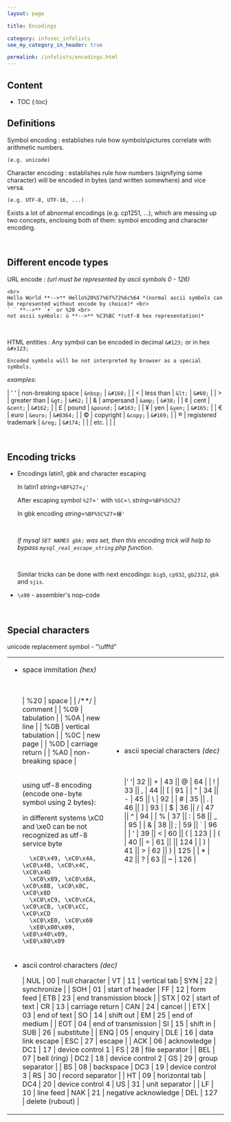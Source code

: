 ```yaml
---
layout: page

title: Encodings

category: infosec_infolists
see_my_category_in_header: true

permalink: /infolists/encodings.html
---
```


<article class="markdown-body" markdown="1">

## Content

* TOC
{:toc}


## Definitions

Symbol encoding
: establishes rule how symbols\pictures correlate with arithmetic numbers.
    
    (e.g. unicode)

Character encoding
: establishes rule how numbers (signifying some character) will be encoded in bytes (and written somewhere) and vice versa.

    (e.g. UTF-8, UTF-16, ...)

Exists a lot of abnormal encodings (e.g. cp1251, ...), which are messing up two concepts, enclosing both of them: symbol encoding and character encoding.

<br>

## Different encode types

URL encode
: *(url must be represented by ascii symbols 0 - 126)*

    <br>
    Hello World **-->** Hello%20%57%6f%72%6c%64 *(normal ascii symbols can be represented without encode by choice)* <br>
    ` ` **-->** `+` or %20 <br>
    not ascii symbols: ü **-->** %C3%BC *(utf-8 hex representation)*

<br>

HTML entities
: Any symbol can be encoded in decimal `&#123;` or in hex `&#x123;`
    
    Encoded symbols will be not interpreted by browser as a special symbols.

<div class="spoiler"><div class="spoiler-title">
    <i>examples</i>:
</div><div class="spoiler-text" markdown="1">

| ' ' | non-breaking space   | `&nbsp;`  | `&#160;`  |
| <   | less than            | `&lt;`    | `&#60;`   |
| >   | greater than         | `&gt;`    | `&#62;`   |
| &   | ampersand            | `&amp;`   | `&#38;`   |
| ¢   | cent                 | `&cent;`  | `&#162;`  |
| £   | pound                | `&pound;` | `&#163;`  |
| ¥   | yen                  | `&yen;`   | `&#165;`  |
| €   | euro                 | `&euro;`  | `&#8364;` |
| ©   | copyright            | `&copy;`  | `&#169;`  |
| ®   | registered trademark | `&reg;`   | `&#174;`  |
|     | etc.                 |           |           |

</div>
</div>

<br>

## Encoding tricks

- Encodings latin1, gbk and character escaping

    In latin1 *string*=`%BF%27`=`¿'`

    After escaping symbol `%27`=`'` with `%5C`=`\` *string*=`%BF%5C%27`

    In gbk encoding *string*=`%BF%5C%27`=`縗'`

    <br>

    *If mysql `SET NAMES gbk;` was set, then this encoding trick will help to bypass `mysql_real_escape_string` php function.*

    <br>

    Similar tricks can be done with next encodings: `big5`, `cp932`, `gb2312`, `gbk` and `sjis`.

- `\x90` - assembler's nop-code

<br>

## Special characters

unicode replacement symbol - "\ufffd"

<table>
<tbody>
<tr>
<td valign="top" markdown="1">

- space immitation *(hex)*

    <br>
    
    | %20  | space               |
    | /**/ | comment             |
    | %09  | tabulation          |
    | %0A  | new line            |
    | %0B  | vertical tabulation |
    | %0C  | new page            |
    | %0D  | carriage return     |
    | %A0  | non-breaking space  |

    <br>
    using utf-8 encoding (encode one-byte symbol using 2 bytes):

    in different systems \xC0 and \xe0 can be not recognized as utf-8 service byte

        \xC0\x49, \xC0\x4A, \xC0\x4B, \xC0\x4C, \xC0\x4D
        \xC0\x89, \xC0\x8A, \xC0\x8B, \xC0\x8C, \xC0\x8D
        \xC0\xC9, \xC0\xCA, \xC0\xCB, \xC0\xCC, \xC0\xCD
        \xC0\xE0, \xC0\x60
        \xE0\x00\x09, \xE0\x40\x09, \xE0\x80\x09

</td>
<td markdown="1">

- ascii special characters *(dec)*

    <br>
    
    |' '| 32  || + | 43  || @ | 64  |
    | ! | 33  || , | 44  || [ | 91  |
    | " | 34  || - | 45  || \ | 92  |
    | # | 35  || . | 46  || ] | 93  |
    | $ | 36  || / | 47  || ^ | 94  |
    | % | 37  || : | 58  || _ | 95  |
    | & | 38  || ; | 59  || ` | 96  |
    | ' | 39  || < | 60  || { | 123 |
    | ( | 40  || = | 61  || \|| 124 |
    | ) | 41  || > | 62  || } | 125 |
    | * | 42  || ? | 63  || ~ | 126 |    

</td>
</tr>
<td colspan="2" markdown="1">

- ascii control characters *(dec)*

    | NUL | 00  | null character      | VT  | 11  | vertical tab         | SYN | 22  | synchronize            |
    | SOH | 01  | start of header     | FF  | 12  | form feed            | ETB | 23  | end transmission block |
    | STX | 02  | start of text       | CR  | 13  | carriage return      | CAN | 24  | cancel                 |
    | ETX | 03  | end of text         | SO  | 14  | shift out            | EM  | 25  | end of medium          |
    | EOT | 04  | end of transmission | SI  | 15  | shift in             | SUB | 26  | substitute             |
    | ENQ | 05  | enquiry             | DLE | 16  | data link escape     | ESC | 27  | escape                 |
    | ACK | 06  | acknowledge         | DC1 | 17  | device control 1     | FS  | 28  | file separator         |
    | BEL | 07  | bell (ring)         | DC2 | 18  | device control 2     | GS  | 29  | group separator        |
    | BS  | 08  | backspace           | DC3 | 19  | device control 3     | RS  | 30  | record separator       |
    | HT  | 09  | horizontal tab      | DC4 | 20  | device control 4     | US  | 31  | unit separator         |
    | LF  | 10  | line feed           | NAK | 21  | negative acknowledge | DEL | 127 | delete (rubout)        |

</td>
</tbody>
</table>

</article>

